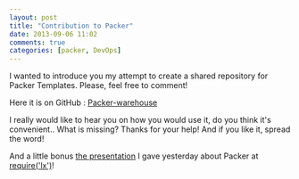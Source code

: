 ```yaml
---
layout: post
title: "Contribution to Packer"
date: 2013-09-06 11:02
comments: true
categories: [packer, DevOps]
---
```


I wanted to introduce you my attempt to create a shared repository for Packer Templates. Please, feel free to comment!

<!-- more -->

Here it is on GitHub : [Packer-warehouse](https://github.com/pierreozoux/packer-warehouse)

I really would like to hear you on how you would use it, do you think it's convenient.. What is missing? Thanks for your help! And if you like it, spread the word!

And a little bonus [the presentation](/presentations/packer.html) I gave yesterday about Packer at [require('lx')](http://www.meetup.com/require-lx/)!
